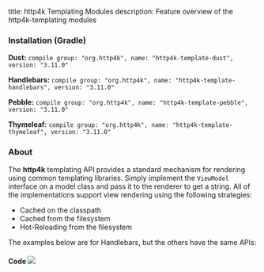 title: http4k Templating Modules
description: Feature overview of the http4k-templating modules

### Installation (Gradle)
**Dust:** ```compile group: "org.http4k", name: "http4k-template-dust", version: "3.11.0"```

**Handlebars:** ```compile group: "org.http4k", name: "http4k-template-handlebars", version: "3.11.0"```

**Pebble:** ```compile group: "org.http4k", name: "http4k-template-pebble", version: "3.11.0"```

**Thymeleaf:** ```compile group: "org.http4k", name: "http4k-template-thymeleaf", version: "3.11.0"```

### About
The **http4k** templating API provides a standard mechanism for rendering using common templating libraries. Simply implement the `ViewModel` interface on a model class and pass it to the renderer to get a string. All of the implementations support view rendering using the following strategies:

* Cached on the classpath
* Cached from the filesystem
* Hot-Reloading from the filesystem

The examples below are for Handlebars, but the others have the same APIs:

#### Code  [<img class="octocat" src="/img/octocat-32.png"/>](https://github.com/http4k/http4k/blob/master/src/docs/guide/modules/templating/example.kt)

 <script src="https://gist-it.appspot.com/https://github.com/http4k/http4k/blob/master/src/docs/guide/modules/templating/example.kt"></script>

